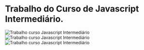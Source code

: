 # Trabalho do Curso de Javascript Intermediário.

   <img src="https://blogger.googleusercontent.com/img/a/AVvXsEjcwQshnRjos9FIpH9PqLOEdqnP7roQatvsIyY5CfYPKX8wTaWPj_scdz6TXCiI9Mt1_U7gXyS5DovAFe-BBKzR8nA_dUgks8E5-pBCwqlBAfPR6kUEoIGxu9YjJZ5f4vOPdi4yjoPum0b-LCAcPocuSt7MizJ34Mk_M3N_EeWU65xMH_an05rJP1pe=s1038" alt="Trabalho curso Javascript Intermediário">
    <img src="https://blogger.googleusercontent.com/img/a/AVvXsEjq8oNe8rT8yoMYTwZBHupc-WR8NmrjEm1PW_12qy3Am1JOCac5YHNereVH5SglwdS637L9L2WMIDmt0R-kQHuq6IB8wUbugPzBQLFp-HlXgznxWBhWMenr7iRdGftG6UKc5ysPm9VfrtWrf_pFLiyr93-0BMsxqsMc3MABKHJvgGSy0juvAh13mP0u=s1112" alt="Trabalho curso Javascript Intermediário">
    <img src="https://blogger.googleusercontent.com/img/a/AVvXsEiR03_1RkUXi3KhkBr0Cj4nZSsUa1kMGKvu_4HDIzHi926g-voLErPNAXzgtThSCBCMW_K7LW38Ycjeb7piT2fJRvnFZkfjOZ0TYHVFQopXCR9sDghaA3kpMlH04ewe0uwnEbU6ErsKOMKjlFhRhdlUIZLh-HZl9svMcPbc18cvu2xHp1YpouxvJ3t1=w640-h413" alt="Trabalho curso Javascript Intermediário">
